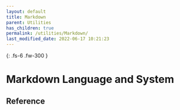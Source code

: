 ```yaml
---
layout: default
title: Markdown
parent: Utilities
has_children: true
permalink: /utilities/Markdown/
last_modified_date: 2022-06-17 10:21:23
---
```


{: .fs-6 .fw-300 }

# Markdown Language and System

## Reference

